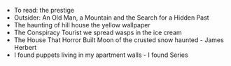 - To read:
  the prestige
- Outsider: An Old Man, a Mountain and the Search for a Hidden Past
- The haunting of hill house
  the yellow wallpaper
- The Conspiracy Tourist
  we spread
  wasps in the ice cream
- The House That Horror Built
  Moon of the crusted snow
  haunted - James Herbert
- I found puppets living in my apartment walls - I found Series